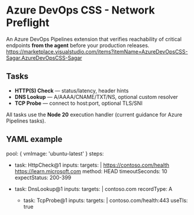 
# Azure DevOps CSS - Network Preflight

An Azure DevOps Pipelines extension that verifies reachability of critical endpoints **from the agent** before your production releases.
https://marketplace.visualstudio.com/items?itemName=AzureDevOpsCSS-Sagar.AzureDevOpsCSS-Sagar

## Tasks
- **HTTP(S) Check** — status/latency, header hints
- **DNS Lookup** — A/AAAA/CNAME/TXT/NS, optional custom resolver
- **TCP Probe** — connect to host:port, optional TLS/SNI

All tasks use the **Node 20** execution handler (current guidance for Azure Pipelines tasks).  

## YAML example

pool: { vmImage: 'ubuntu-latest' }
steps:
  - task: HttpCheck@1
      inputs:
        targets: |
          https://contoso.com/health
          https://learn.microsoft.com
        method: HEAD
        timeoutSeconds: 10
        expectStatus: 200-399

  - task: DnsLookup@1
      inputs:
        targets: |
          contoso.com
        recordType: A

    - task: TcpProbe@1
      inputs:
        targets: |
          contoso.com/health:443
        useTls: true
